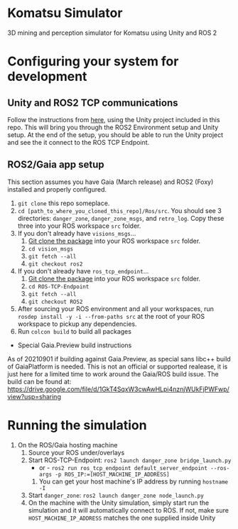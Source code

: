 # Komatsu Simulator
3D mining and perception simulator for Komatsu using Unity and ROS 2

# Configuring your system for development

## Unity and ROS2 TCP communications

Follow the instructions from [here](https://github.com/Unity-Technologies/Unity-Robotics-Hub/blob/main/tutorials/ros_unity_integration/setup.md#-ros2-environment), using the Unity project included in this repo. This will bring you through the ROS2 Environment setup and Unity setup. At the end of the setup, you should be able to run the Unity project and see the it connect to the ROS TCP Endpoint.

## ROS2/Gaia app setup

This section assumes you have Gaia (March release) and ROS2 (Foxy) installed and properly configured.

1. `git clone` this repo someplace.
2. `cd [path_to_where_you_cloned_this_repo]/Ros/src`. You should see 3 directories: `danger_zone`, `danger_zone_msgs`,
   and `retro_log`. Copy these three into your ROS workspace `src` folder.
3. If you don't already have `visions_msgs`...
    1. [Git clone the package](https://github.com/ros-perception/vision_msgs.git) into your ROS workspace `src` folder.
    2. `cd vision_msgs`
    3. `git fetch --all`
    4. `git checkout ros2`
4. If you don't already have `ros_tcp_endpoint`...
   1. [Git clone the package](https://github.com/Unity-Technologies/ROS-TCP-Endpoint/tree/ROS2) into your ROS workspace `src` folder.
   2. `cd ROS-TCP-Endpoint`
   3. `git fetch --all`
   4. `git checkout ROS2`
5. After sourcing your ROS environment and all your workspaces, run `rosdep install -y -i --from-paths src` at the root
   of your ROS workspace to pickup any dependencies.
6. Run `colcon build` to build all packages

* Special Gaia.Preview build instructions 

As of 20210901 if building against Gaia.Preview, as special sans libc++ build of GaiaPlatform is needed. 
This is not an official or supported realease, it is just here for a limited time to work around the Gaia/ROS build issue.
The build can be found at: https://drive.google.com/file/d/1GkT4SqxW3cwAwHLpi4nznjWUkFjPWFwp/view?usp=sharing 

# Running the simulation

1. On the ROS/Gaia hosting machine
   1. Source your ROS under/overlays
   2. Start ROS-TCP-Endpoint:
      `ros2 launch danger_zone bridge_launch.py` 
      - or -
      `ros2 run ros_tcp_endpoint default_server_endpoint --ros-args -p ROS_IP:=[HOST_MACHINE_IP_ADDRESS]`
      1. You can get your host machine's IP address by running `hostname -I`
   3. Start `danger_zone`: `ros2 launch danger_zone node_launch.py`
   4. On the machine with the Unity simulation, simply start run the simulation and it will automatically connect to ROS. If not, make sure `HOST_MACHINE_IP_ADDRESS` matches the one supplied inside Unity

